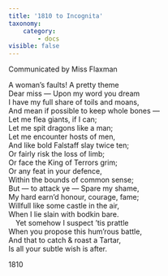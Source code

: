 ```yaml
---
title: '1810 to Incognita'
taxonomy:
    category:
        - docs
visible: false
---
```


<div class="author">Communicated by Miss Flaxman</div>

A woman’s faults! A pretty theme  
Dear miss — Upon my word you dream  
I have my full share of toils and moans,  
And mean if possible to keep whole bones —  
Let me flea giants, if I can;  
Let me spit dragons like a man;  
Let me encounter hosts of men,  
And like bold Falstaff slay twice ten;  
Or fairly risk the loss of limb;  
Or face the King of Terrors grim;  
Or any feat in your defence,  
Within the bounds of common sense;  
But — to attack ye — Spare my shame,  
My hard earn’d honour, courage, fame;  
<span data-tippy="Rais’d" class="green">Willfull</span> like some castle in the air,  
When I lie slain with bodkin bare.  
&emsp;Yet somehow I suspect ’tis prattle  
When you propose this hum’rous battle,  
And that to catch & roast a Tartar,  
Is all your subtle wish is after.  
  
1810